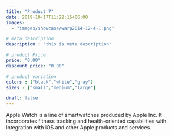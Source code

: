 ```yaml
---
title: "Product 7"
date: 2019-10-17T11:22:16+06:00
images:
  - "images/showcase/warp2014-12-4-1.png"

# meta description
description : "this is meta description"

# product Price
price: "0.00"
discount_price: "0.00"

# product variation
colors : ["black","white","gray"]
sizes : ["small","medium","large"]

draft: false
---
```


Apple Watch is a line of smartwatches produced by Apple Inc. It incorporates fitness tracking and health-oriented capabilities with integration with iOS and other Apple products and services.
